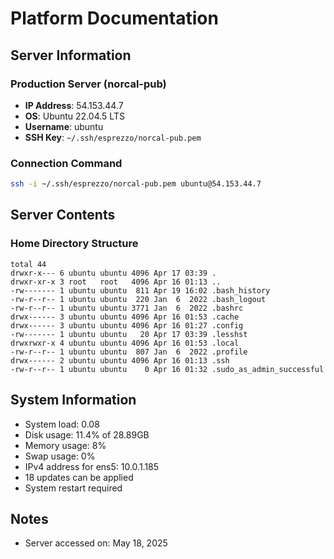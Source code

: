 # Platform Documentation

## Server Information

### Production Server (norcal-pub)
- **IP Address**: 54.153.44.7
- **OS**: Ubuntu 22.04.5 LTS
- **Username**: ubuntu
- **SSH Key**: `~/.ssh/esprezzo/norcal-pub.pem`

### Connection Command
```bash
ssh -i ~/.ssh/esprezzo/norcal-pub.pem ubuntu@54.153.44.7
```

## Server Contents

### Home Directory Structure
```
total 44
drwxr-x--- 6 ubuntu ubuntu 4096 Apr 17 03:39 .
drwxr-xr-x 3 root   root   4096 Apr 16 01:13 ..
-rw------- 1 ubuntu ubuntu  811 Apr 19 16:02 .bash_history
-rw-r--r-- 1 ubuntu ubuntu  220 Jan  6  2022 .bash_logout
-rw-r--r-- 1 ubuntu ubuntu 3771 Jan  6  2022 .bashrc
drwx------ 3 ubuntu ubuntu 4096 Apr 16 01:53 .cache
drwx------ 3 ubuntu ubuntu 4096 Apr 16 01:27 .config
-rw------- 1 ubuntu ubuntu   20 Apr 17 03:39 .lesshst
drwxrwxr-x 4 ubuntu ubuntu 4096 Apr 16 01:53 .local
-rw-r--r-- 1 ubuntu ubuntu  807 Jan  6  2022 .profile
drwx------ 2 ubuntu ubuntu 4096 Apr 16 01:13 .ssh
-rw-r--r-- 1 ubuntu ubuntu    0 Apr 16 01:32 .sudo_as_admin_successful
```

## System Information
- System load: 0.08
- Disk usage: 11.4% of 28.89GB
- Memory usage: 8%
- Swap usage: 0%
- IPv4 address for ens5: 10.0.1.185
- 18 updates can be applied
- System restart required

## Notes
- Server accessed on: May 18, 2025